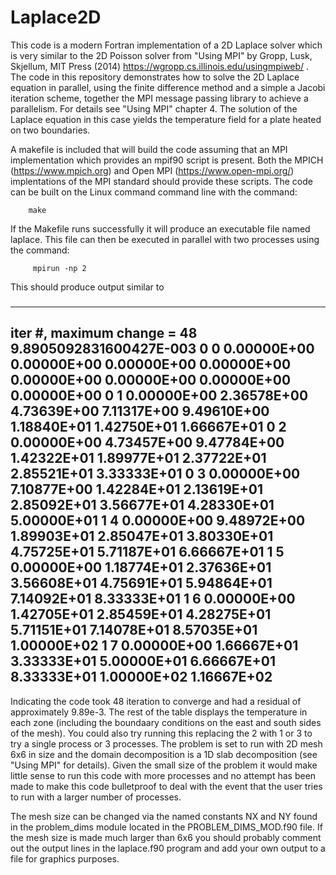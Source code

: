 # Laplace2D
This code is a modern Fortran implementation of a 2D Laplace solver which is very similar to the 2D Poisson solver from "Using MPI" by Gropp, Lusk, Skjellum, MIT Press (2014) https://wgropp.cs.illinois.edu/usingmpiweb/  .
The code in this repository demonstrates  how to solve the 2D Laplace equation in parallel, using the finite difference method and a simple a Jacobi iteration scheme, together the MPI message passing library to achieve a parallelism.  For details see "Using MPI" chapter 4.  The solution of the Laplace equation in this case yields the temperature field for a plate heated on two boundaries.  

A makefile is included that will build the code assuming that an MPI implementation which provides an mpif90 script is present.    Both the MPICH (https://www.mpich.org) and Open MPI (https://www.open-mpi.org/) implentations of the MPI standard should provide these scripts.  The code can be built on the Linux command command line with the command: 

        make

If the Makefile runs successfully it will produce an executable file named laplace.   This file can then be executed in parallel with two processes using the command:

         mpirun -np 2

This should produce output similar to
###
-----------------------------------------------------
 iter #, maximum change =          48   9.8905092831600427E-003
   0    0  0.00000E+00  0.00000E+00  0.00000E+00  0.00000E+00  0.00000E+00  0.00000E+00  0.00000E+00  0.00000E+00
   0    1  0.00000E+00  2.36578E+00  4.73639E+00  7.11317E+00  9.49610E+00  1.18840E+01  1.42750E+01  1.66667E+01
   0    2  0.00000E+00  4.73457E+00  9.47784E+00  1.42322E+01  1.89977E+01  2.37722E+01  2.85521E+01  3.33333E+01
   0    3  0.00000E+00  7.10877E+00  1.42284E+01  2.13619E+01  2.85092E+01  3.56677E+01  4.28330E+01  5.00000E+01
   1    4  0.00000E+00  9.48972E+00  1.89903E+01  2.85047E+01  3.80330E+01  4.75725E+01  5.71187E+01  6.66667E+01
   1    5  0.00000E+00  1.18774E+01  2.37636E+01  3.56608E+01  4.75691E+01  5.94864E+01  7.14092E+01  8.33333E+01
   1    6  0.00000E+00  1.42705E+01  2.85459E+01  4.28275E+01  5.71151E+01  7.14078E+01  8.57035E+01  1.00000E+02
   1    7  0.00000E+00  1.66667E+01  3.33333E+01  5.00000E+01  6.66667E+01  8.33333E+01  1.00000E+02  1.16667E+02
 ------------------------------------------------------


Indicating the code took 48 iteration to converge and had a residual of approximately 9.89e-3.   The rest of the table displays the temperature in each zone (including the boundaary conditions on the east and south sides of the mesh).
You could also try running this replacing the 2 with 1 or 3 to try a single process or 3 processes. The problem is set to run with 2D mesh 6x6 in size and the domain decomposition is a 1D slab decomposition (see "Using MPI" for details).    Given the small size of the problem it would make little sense to run this code with more processes and no attempt has been made to make this code bulletproof to deal with the event that the user tries to run with a larger number of processes.     

The mesh size can be changed via the named constants NX and NY found in the problem_dims module located in the PROBLEM_DIMS_MOD.f90 file.    If the mesh size is made much larger than 6x6 you should probably comment out the output lines in the laplace.f90 program and add 
your own output to a file for graphics purposes.
